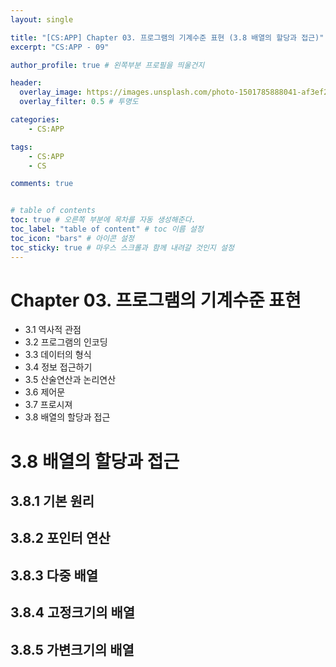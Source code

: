 ```yaml
---
layout: single

title: "[CS:APP] Chapter 03. 프로그램의 기계수준 표현 (3.8 배열의 할당과 접근)"
excerpt: "CS:APP - 09"

author_profile: true # 왼쪽부분 프로필을 띄울건지

header:
  overlay_image: https://images.unsplash.com/photo-1501785888041-af3ef285b470?ixlib=rb-1.2.1&ixid=eyJhcHBfaWQiOjEyMDd9&auto=format&fit=crop&w=1350&q=80
  overlay_filter: 0.5 # 투명도

categories: 
    - CS:APP

tags: 
    - CS:APP
    - CS

comments: true


# table of contents
toc: true # 오른쪽 부분에 목차를 자동 생성해준다.
toc_label: "table of content" # toc 이름 설정
toc_icon: "bars" # 아이콘 설정
toc_sticky: true # 마우스 스크롤과 함께 내려갈 것인지 설정
---
```


# Chapter 03. 프로그램의 기계수준 표현
- 3.1 역사적 관점
- 3.2 프로그램의 인코딩
- 3.3 데이터의 형식
- 3.4 정보 접근하기
- 3.5 산술연산과 논리연산
- 3.6 제어문
- 3.7 프로시져
- 3.8 배열의 할당과 접근

# 3.8 배열의 할당과 접근

## 3.8.1 기본 원리

## 3.8.2 포인터 연산

## 3.8.3 다중 배열

## 3.8.4 고정크기의 배열

## 3.8.5 가변크기의 배열